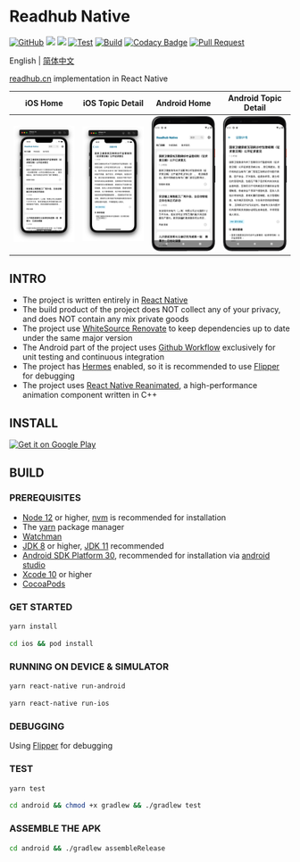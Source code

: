 # Readhub Native

[![GitHub](https://img.shields.io/github/license/shensven/Readhubn)](./LICENSE)
[![](https://img.shields.io/github/package-json/dependency-version/shensven/Readhubn/react)](./package.json)
[![](https://img.shields.io/github/package-json/dependency-version/shensven/Readhubn/react-native)](./package.json)
[![Test](https://github.com/shensven/Readhubn/actions/workflows/next.yml/badge.svg?branch=next)](https://github.com/shensven/Readhubn/actions/workflows/next.yml)
[![Build](https://github.com/shensven/Readhubn/actions/workflows/main.yml/badge.svg?branch=main)](https://github.com/shensven/Readhubn/actions/workflows/main.yml)
[![Codacy Badge](https://api.codacy.com/project/badge/Grade/dbb74998402143fabf05c354f0984b32)](https://app.codacy.com/gh/shensven/Readhubn?utm_source=github.com&utm_medium=referral&utm_content=shensven/Readhubn&utm_campaign=Badge_Grade_Settings)
[![Pull Request](https://img.shields.io/badge/pull%20request-welcome-brightgreen)](https://github.com/shensven/Readhubn/pulls)

English | [简体中文](./README-zh-cn.md)

[readhub.cn](https://readhub.cn) implementation in React Native

|                         iOS Home                         |                     iOS Topic Detail                     |                       Android Home                       |                   Android Topic Detail                   |
| :------------------------------------------------------: | :------------------------------------------------------: | :------------------------------------------------------: | :------------------------------------------------------: |
| ![Screenshot 1](src/assets/Screenshots/screenshot-1.png) | ![Screenshot 2](src/assets/Screenshots/screenshot-2.png) | ![Screenshot 4](src/assets/Screenshots/screenshot-4.png) | ![Screenshot 5](src/assets/Screenshots/screenshot-5.png) |

## INTRO

- The project is written entirely in [React Native](https://reactnative.dev)
- The build product of the project does NOT collect any of your privacy, and does NOT contain any mix private goods
- The project use [WhiteSource Renovate](https://www.whitesourcesoftware.com/free-developer-tools/renovate) to keep dependencies up to date under the same major version
- The Android part of the project uses [Github Workflow](https://github.com/shensven/Readhubn/actions) exclusively for unit testing and continuous integration
- The project has [Hermes](https://hermesengine.dev) enabled, so it is recommended to use [Flipper](https://fbflipper.com) for debugging
- The project uses [React Native Reanimated](https://docs.swmansion.com/react-native-reanimated), a high-performance animation component written in C++

## INSTALL

<a href='https://play.google.com/store/apps/details?id=com.shensven.readhubn'><img width="153" alt='Get it on Google Play' src='https://play.google.com/intl/en_us/badges/static/images/badges/en_badge_web_generic.png'/></a>

## BUILD

### PREREQUISITES

- [Node 12](https://nodejs.org) or higher, [nvm](https://github.com/nvm-sh/nvm) is recommended for installation
- The [yarn](https://yarnpkg.com/getting-started/install) package manager
- [Watchman](https://formulae.brew.sh/formula/watchman)
- [JDK 8](https://formulae.brew.sh/formula/openjdk@8) or higher, [JDK 11](https://formulae.brew.sh/formula/openjdk@11) recommended
- [Android SDK Platform 30](https://developer.android.com/studio/releases/platforms), recommended for installation via [android studio](https://developer.android.com/studio)
- [Xcode 10](https://developer.apple.com/xcode/resources) or higher
- [CocoaPods](https://guides.cocoapods.org/using/getting-started.html)

### GET STARTED

```sh
yarn install
```

```sh
cd ios && pod install
```

### RUNNING ON DEVICE & SIMULATOR

```sh
yarn react-native run-android
```

```sh
yarn react-native run-ios
```

### DEBUGGING

Using [Flipper](https://fbflipper.com/) for debugging

### TEST

```sh
yarn test
```

```sh
cd android && chmod +x gradlew && ./gradlew test
```

### ASSEMBLE THE APK

```sh
cd android && ./gradlew assembleRelease
```
